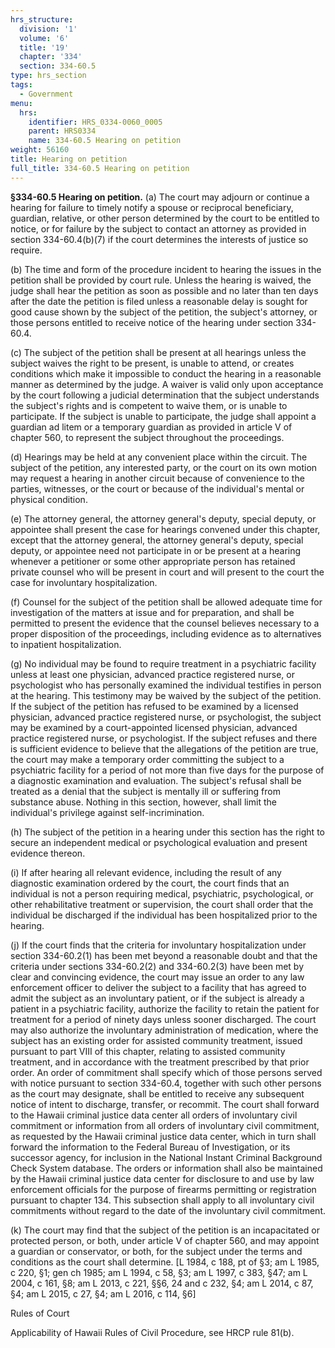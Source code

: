 ```yaml
---
hrs_structure:
  division: '1'
  volume: '6'
  title: '19'
  chapter: '334'
  section: 334-60.5
type: hrs_section
tags:
  - Government
menu:
  hrs:
    identifier: HRS_0334-0060_0005
    parent: HRS0334
    name: 334-60.5 Hearing on petition
weight: 56160
title: Hearing on petition
full_title: 334-60.5 Hearing on petition
---
```

**§334-60.5 Hearing on petition.** (a) The court may adjourn or continue a hearing for failure to timely notify a spouse or reciprocal beneficiary, guardian, relative, or other person determined by the court to be entitled to notice, or for failure by the subject to contact an attorney as provided in section 334-60.4(b)(7) if the court determines the interests of justice so require.

(b) The time and form of the procedure incident to hearing the issues in the petition shall be provided by court rule. Unless the hearing is waived, the judge shall hear the petition as soon as possible and no later than ten days after the date the petition is filed unless a reasonable delay is sought for good cause shown by the subject of the petition, the subject's attorney, or those persons entitled to receive notice of the hearing under section 334-60.4.

(c) The subject of the petition shall be present at all hearings unless the subject waives the right to be present, is unable to attend, or creates conditions which make it impossible to conduct the hearing in a reasonable manner as determined by the judge. A waiver is valid only upon acceptance by the court following a judicial determination that the subject understands the subject's rights and is competent to waive them, or is unable to participate. If the subject is unable to participate, the judge shall appoint a guardian ad litem or a temporary guardian as provided in article V of chapter 560, to represent the subject throughout the proceedings.

(d) Hearings may be held at any convenient place within the circuit. The subject of the petition, any interested party, or the court on its own motion may request a hearing in another circuit because of convenience to the parties, witnesses, or the court or because of the individual's mental or physical condition.

(e) The attorney general, the attorney general's deputy, special deputy, or appointee shall present the case for hearings convened under this chapter, except that the attorney general, the attorney general's deputy, special deputy, or appointee need not participate in or be present at a hearing whenever a petitioner or some other appropriate person has retained private counsel who will be present in court and will present to the court the case for involuntary hospitalization.

(f) Counsel for the subject of the petition shall be allowed adequate time for investigation of the matters at issue and for preparation, and shall be permitted to present the evidence that the counsel believes necessary to a proper disposition of the proceedings, including evidence as to alternatives to inpatient hospitalization.

(g) No individual may be found to require treatment in a psychiatric facility unless at least one physician, advanced practice registered nurse, or psychologist who has personally examined the individual testifies in person at the hearing. This testimony may be waived by the subject of the petition. If the subject of the petition has refused to be examined by a licensed physician, advanced practice registered nurse, or psychologist, the subject may be examined by a court-appointed licensed physician, advanced practice registered nurse, or psychologist. If the subject refuses and there is sufficient evidence to believe that the allegations of the petition are true, the court may make a temporary order committing the subject to a psychiatric facility for a period of not more than five days for the purpose of a diagnostic examination and evaluation. The subject's refusal shall be treated as a denial that the subject is mentally ill or suffering from substance abuse. Nothing in this section, however, shall limit the individual's privilege against self-incrimination.

(h) The subject of the petition in a hearing under this section has the right to secure an independent medical or psychological evaluation and present evidence thereon.

(i) If after hearing all relevant evidence, including the result of any diagnostic examination ordered by the court, the court finds that an individual is not a person requiring medical, psychiatric, psychological, or other rehabilitative treatment or supervision, the court shall order that the individual be discharged if the individual has been hospitalized prior to the hearing.

(j) If the court finds that the criteria for involuntary hospitalization under section 334-60.2(1) has been met beyond a reasonable doubt and that the criteria under sections 334-60.2(2) and 334-60.2(3) have been met by clear and convincing evidence, the court may issue an order to any law enforcement officer to deliver the subject to a facility that has agreed to admit the subject as an involuntary patient, or if the subject is already a patient in a psychiatric facility, authorize the facility to retain the patient for treatment for a period of ninety days unless sooner discharged. The court may also authorize the involuntary administration of medication, where the subject has an existing order for assisted community treatment, issued pursuant to part VIII of this chapter, relating to assisted community treatment, and in accordance with the treatment prescribed by that prior order. An order of commitment shall specify which of those persons served with notice pursuant to section 334-60.4, together with such other persons as the court may designate, shall be entitled to receive any subsequent notice of intent to discharge, transfer, or recommit. The court shall forward to the Hawaii criminal justice data center all orders of involuntary civil commitment or information from all orders of involuntary civil commitment, as requested by the Hawaii criminal justice data center, which in turn shall forward the information to the Federal Bureau of Investigation, or its successor agency, for inclusion in the National Instant Criminal Background Check System database. The orders or information shall also be maintained by the Hawaii criminal justice data center for disclosure to and use by law enforcement officials for the purpose of firearms permitting or registration pursuant to chapter 134\. This subsection shall apply to all involuntary civil commitments without regard to the date of the involuntary civil commitment.

(k) The court may find that the subject of the petition is an incapacitated or protected person, or both, under article V of chapter 560, and may appoint a guardian or conservator, or both, for the subject under the terms and conditions as the court shall determine. [L 1984, c 188, pt of §3; am L 1985, c 220, §1; gen ch 1985; am L 1994, c 58, §3; am L 1997, c 383, §47; am L 2004, c 161, §8; am L 2013, c 221, §§6, 24 and c 232, §4; am L 2014, c 87, §4; am L 2015, c 27, §4; am L 2016, c 114, §6]

Rules of Court

Applicability of Hawaii Rules of Civil Procedure, see HRCP rule 81(b).